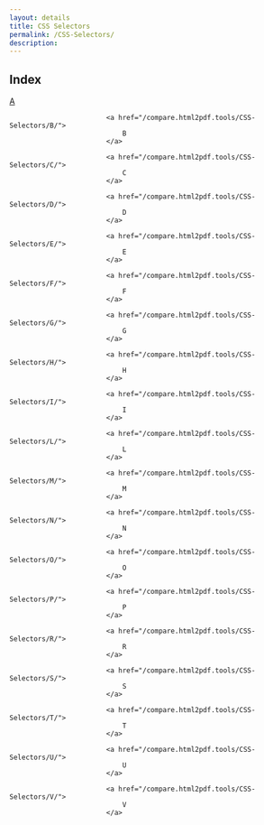 ```yaml
---
layout: details
title: CSS Selectors
permalink: /CSS-Selectors/
description: 
---
```


## Index
<div class="boxes">
                            <a href="/compare.html2pdf.tools/CSS-Selectors/A/">
                                A
                            </a>

                            <a href="/compare.html2pdf.tools/CSS-Selectors/B/">
                                B
                            </a>

                            <a href="/compare.html2pdf.tools/CSS-Selectors/C/">
                                C
                            </a>

                            <a href="/compare.html2pdf.tools/CSS-Selectors/D/">
                                D
                            </a>

                            <a href="/compare.html2pdf.tools/CSS-Selectors/E/">
                                E
                            </a>

                            <a href="/compare.html2pdf.tools/CSS-Selectors/F/">
                                F
                            </a>

                            <a href="/compare.html2pdf.tools/CSS-Selectors/G/">
                                G
                            </a>

                            <a href="/compare.html2pdf.tools/CSS-Selectors/H/">
                                H
                            </a>

                            <a href="/compare.html2pdf.tools/CSS-Selectors/I/">
                                I
                            </a>

                            <a href="/compare.html2pdf.tools/CSS-Selectors/L/">
                                L
                            </a>

                            <a href="/compare.html2pdf.tools/CSS-Selectors/M/">
                                M
                            </a>

                            <a href="/compare.html2pdf.tools/CSS-Selectors/N/">
                                N
                            </a>

                            <a href="/compare.html2pdf.tools/CSS-Selectors/O/">
                                O
                            </a>

                            <a href="/compare.html2pdf.tools/CSS-Selectors/P/">
                                P
                            </a>

                            <a href="/compare.html2pdf.tools/CSS-Selectors/R/">
                                R
                            </a>

                            <a href="/compare.html2pdf.tools/CSS-Selectors/S/">
                                S
                            </a>

                            <a href="/compare.html2pdf.tools/CSS-Selectors/T/">
                                T
                            </a>

                            <a href="/compare.html2pdf.tools/CSS-Selectors/U/">
                                U
                            </a>

                            <a href="/compare.html2pdf.tools/CSS-Selectors/V/">
                                V
                            </a>
</div>


